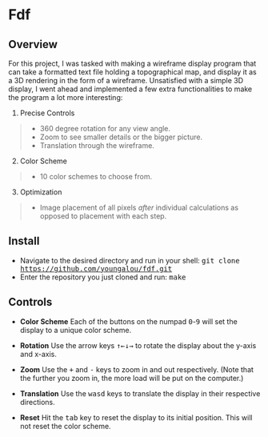 **Fdf**
=======


## Overview
For this project, I was tasked with making a wireframe display program that can take a formatted text file holding a topographical map, and display it as a 3D rendering in the form of a wireframe. Unsatisfied with a simple 3D display, I went ahead and implemented a few extra functionalities to make the program a lot more interesting:
1. Precise Controls
>- 360 degree rotation for any view angle.
>- Zoom to see smaller details or the bigger picture.
>- Translation through the wireframe.
2. Color Scheme
>- 10 color schemes to choose from.
3. Optimization
>- Image placement of all pixels *after* individual calculations as opposed to placement with each step.


## Install
- <i class="icon-folder-open"></i> Navigate to the desired directory and run in your shell:
<kbd>git clone https://github.com/youngalou/fdf.git</kbd>
- <i class="icon-folder-open"></i> Enter the repository you just cloned and run:
<kbd>make</kbd>


## Controls
- **Color Scheme**
Each of the buttons on the numpad <kbd>0</kbd>-<kbd>9</kbd> will set the display to a unique color scheme.

- **Rotation**
Use the arrow keys <kbd>&uarr;</kbd><kbd>&larr;</kbd><kbd>&darr;</kbd><kbd>&rarr;</kbd> to rotate the display about the y-axis and x-axis.

- **Zoom**
Use the <kbd>+</kbd> and <kbd>-</kbd> keys to zoom in and out respectively. (Note that the further you zoom in, the more load will be put on the computer.)

- **Translation**
Use the <kbd>w</kbd><kbd>a</kbd><kbd>s</kbd><kbd>d</kbd> keys to translate the display in their respective directions.

- **Reset**
Hit the <kbd>tab</kbd> key to reset the display to its initial position. This will not reset the color scheme.
